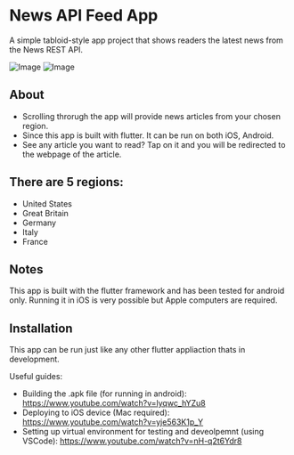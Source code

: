 # News API Feed App

A simple tabloid-style app project that shows readers the latest news from the News REST API.

![Image](https://i.imgur.com/LDVMQsW.png)
![Image](https://i.imgur.com/YlcPiup.png)

## About

- Scrolling throrugh the app will provide news articles from your chosen region.
- Since this app is built with flutter. It can be run on both iOS, Android.
- See any article you want to read? Tap on it and you will be redirected to the webpage of the article. 

## There are 5 regions:
- United States
- Great Britain
- Germany
- Italy
- France

## Notes
This app is built with the flutter framework and has been tested for android only. Running it in iOS is very possible but Apple computers are required.

## Installation
This app can be run just like any other flutter appliaction thats in development.

Useful guides:
- Building the .apk file (for running in android): https://www.youtube.com/watch?v=lyqwc_hYZu8 
- Deploying to iOS device (Mac required): https://www.youtube.com/watch?v=yje563K1p_Y
- Setting up virtual environment for testing and deveolpemnt (using VSCode): https://www.youtube.com/watch?v=nH-q2t6Ydr8
